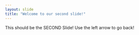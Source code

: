 ```yaml
---
layout: slide
title: "Welcome to our second slide!"
---
```

This should be the SECOND Slide!
Use the left arrow to go back!